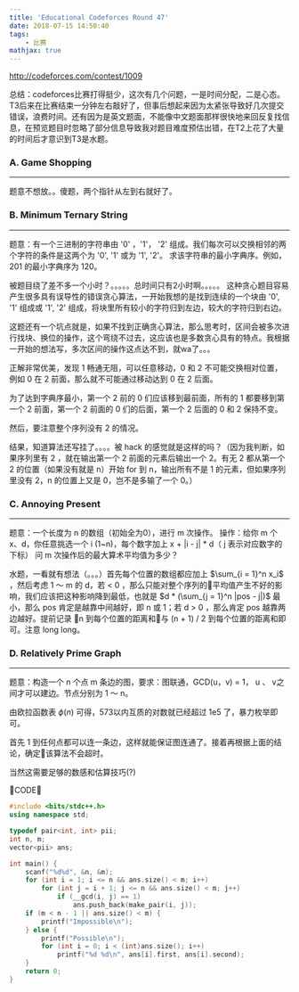 ```yaml
---
title: 'Educational Codeforces Round 47'
date: 2018-07-15 14:50:40
tags: 
    - 比赛
mathjax: true
---
```


http://codeforces.com/contest/1009

总结：codeforces比赛打得挺少，这次有几个问题，一是时间分配，二是心态。T3后来在比赛结束一分钟左右敲好了，但事后想起来因为太紧张导致好几次提交错误，浪费时间。还有因为是英文题面，不能像中文题面那样很快地来回反复找信息，在预览题目时忽略了部分信息导致我对题目难度预估出错，在T2上花了大量的时间后才意识到T3是水题。

### A. Game Shopping
-----

题意不想放。。傻题，两个指针从左到右就好了。

### B. Minimum Ternary String
-----

题意：有一个三进制的字符串由 '0' ，'1'， '2' 组成。我们每次可以交换相邻的两个字符的条件是这两个为 '0', '1' 或为 '1', '2'。
求该字符串的最小字典序。例如，201 的最小字典序为 120。

被题目绕了差不多一个小时？。。。。。总时间只有2小时啊。。。。。
这种贪心题目容易产生很多具有误导性的错误贪心算法，一开始我想的是找到连续的一个块由 '0', '1' 组成或 '1', '2' 组成，将块里所有较小的字符归到左边，较大的字符归到右边。

这题还有一个坑点就是，如果不找到正确贪心算法，那么思考时，区间会被多次进行找块、换位的操作，这个弯绕不过去，这应该也是多数贪心具有的特点。我根据一开始的想法写，多次区间的操作这点达不到，就wa了。。。

正解非常优美，发现 1 畅通无阻，可以任意移动，0 和 2 不可能交换相对位置，例如 0 在 2 前面，那么就不可能通过移动达到 0 在 2 后面。

为了达到字典序最小，第一个 2 前的 0 们应该移到最前面，所有的 1 都要移到第一个 2 前面，第一个 2 前面的 0 们的后面，第一个 2 后面的 0 和 2 保持不变。

然后，要注意整个序列没有 2 的情况。

结果，知道算法还写挂了。。。。被 hack 的感觉就是这样的吗？（因为我判断，如果序列里有 2 ，就在输出第一个 2 前面的元素后输出一个 2。有无 2 都从第一个 2 的位置（如果没有就是 n）开始 for 到 n，输出所有不是 1 的元素，但如果序列里没有 2，n 的位置上又是 0，岂不是多输了一个 0。）

### C. Annoying Present
-----

题意：一个长度为 n 的数组（初始全为0），进行 m 次操作。
操作：给你 m 个 x、d，你任意挑选一个 i (1~n)，每个数字加上 x + |i - j| * d（ j 表示对应数字的下标）
问 m 次操作后的最大算术平均值为多少？

水题，一看就有想法（。。。）首先每个位置的数组都应加上 $\sum_{i = 1}^n x_i$ ，然后考虑 1 ～ m 的 d，若 < 0 ，那么只能对整个序列的平均值产生不好的影响，我们应该把这种影响降到最低，也就是 $d * (\sum_{j = 1}^n |pos - j|)$ 最小，那么 pos 肯定是越靠中间越好，即 n 或 1；若 d > 0 ，那么肯定 pos 越靠两边越好。提前记录 n 到每个位置的距离和与 (n + 1) / 2 到每个位置的距离和即可。注意 long long。

### D. Relatively Prime Graph
-----

题意：构造一个 n 个点 m 条边的图，要求：图联通，GCD(u，v) = 1， u 、 v之间才可以建边。节点分别为 1 ～ n。

由欧拉函数表 $\phi(n)$ 可得，573以内互质的对数就已经超过 1e5 了，暴力枚举即可。

首先 1 到任何点都可以连一条边，这样就能保证图连通了。接着再根据上面的结论，确定该算法不会超时。

当然这需要足够的数感和估算技巧(?)

CODE：
``` c++
#include <bits/stdc++.h>
using namespace std;

typedef pair<int, int> pii;
int n, m;
vector<pii> ans;

int main() {
    scanf("%d%d", &n, &m);
    for (int i = 1; i <= n && ans.size() < m; i++)
        for (int j = i + 1; j <= n && ans.size() < m; j++)
            if (__gcd(i, j) == 1)
                ans.push_back(make_pair(i, j));
    if (m < n - 1 || ans.size() < m) {
        printf("Impossible\n");
    } else {
        printf("Possible\n");
        for (int i = 0; i < (int)ans.size(); i++)
            printf("%d %d\n", ans[i].first, ans[i].second);
    }
    return 0;
}
```